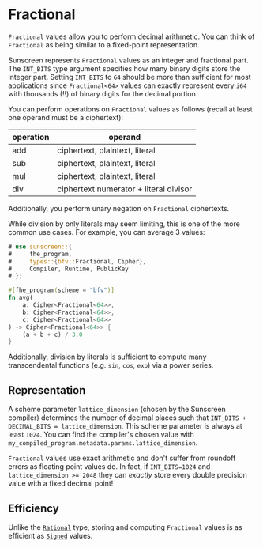 # Fractional
`Fractional` values allow you to perform decimal arithmetic. You can think of `Fractional` as being similar to a fixed-point representation.

Sunscreen represents `Fractional` values as an integer and fractional part.  The `INT_BITS` type argument specifies how many binary digits store the integer part. Setting `INT_BITS` to `64` should be more than sufficient for most applications since `Fractional<64>` values can exactly represent every `i64` with thousands (!!) of binary digits for the decimal portion. 

You can perform operations on `Fractional` values as follows (recall at least one operand must be a ciphertext):

operation | operand
----------|---------------------------------------
add       | ciphertext, plaintext, literal
sub       | ciphertext, plaintext, literal
mul       | ciphertext, plaintext, literal
div       | ciphertext numerator + literal divisor

Additionally, you perform unary negation on `Fractional` ciphertexts.

While division by only literals may seem limiting, this is one of the more common use cases. For example, you can average 3 values:

```rust
# use sunscreen::{
#     fhe_program,
#     types::{bfv::Fractional, Cipher},
#     Compiler, Runtime, PublicKey
# };

#[fhe_program(scheme = "bfv")]
fn avg(
    a: Cipher<Fractional<64>>,
    b: Cipher<Fractional<64>>,
    c: Cipher<Fractional<64>>
) -> Cipher<Fractional<64>> {
    (a + b + c) / 3.0
}
```

Additionally, division by literals is sufficient to compute many transcendental functions (e.g. `sin`, `cos`, `exp`) via a power series.

## Representation
A scheme parameter `lattice_dimension` (chosen by the Sunscreen compiler) determines the number of decimal places such that `INT_BITS + DECIMAL_BITS = lattice_dimension`. This scheme parameter is always at least `1024`. You can find the compiler's chosen value with `my_compiled_program.metadata.params.lattice_dimension`.

`Fractional` values use exact arithmetic and don't suffer from roundoff errors as floating point values do. In fact, if `INT_BITS=1024` and `lattice_dimension >= 2048` they can *exactly* store every double precision value with a fixed decimal point!

## Efficiency
Unlike the [`Rational`](./rational.md) type, storing and computing `Fractional` values is as efficient as [`Signed`](./signed.md) values.
